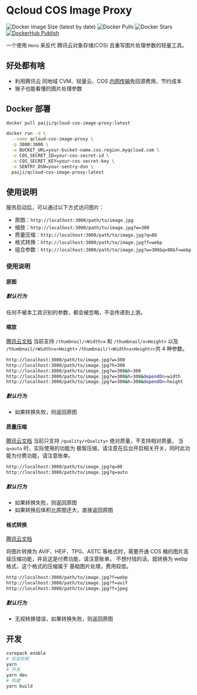# Qcloud COS Image Proxy

![Docker Image Size (latest by date)](https://img.shields.io/docker/image-size/paiji/qcloud-cos-image-proxy/latest)
![Docker Pulls](https://img.shields.io/docker/pulls/paiji/qcloud-cos-image-proxy)
![Docker Stars](https://img.shields.io/docker/stars/paiji/qcloud-cos-image-proxy)
[![DockerHub Publish](https://github.com/PaiJi/qcloud-cos-image-proxy/actions/workflows/docker-publish.yml/badge.svg)](https://github.com/PaiJi/qcloud-cos-image-proxy/actions/workflows/docker-publish.yml)

一个使用 `Hono` 来反代 腾讯云对象存储(COS) 且重写图片处理参数的轻量工具。

## 好处都有啥

- 利用腾讯云 同地域 CVM、轻量云、COS [内网传输](https://cloud.tencent.com/document/product/436/56556)免回源费用，节约成本
- 猴子也能看懂的图片处理参数

## Docker 部署

```bash
docker pull paiji/qcloud-cos-image-proxy:latest

docker run -d \
  --name qcloud-cos-image-proxy \
  -p 3000:3000 \
  -e BUCKET_URL=your-bucket-name.cos.region.myqcloud.com \
  -e COS_SECRET_ID=your-cos-secret-id \
  -e COS_SECRET_KEY=your-cos-secret-key \
  -e SENTRY_DSN=your-sentry-dsn \
  paiji/qcloud-cos-image-proxy:latest
```

## 使用说明

服务启动后，可以通过以下方式访问图片：

- 原图：`http://localhost:3000/path/to/image.jpg`
- 缩放：`http://localhost:3000/path/to/image.jpg?w=300`
- 质量压缩：`http://localhost:3000/path/to/image.jpg?q=80`
- 格式转换：`http://localhost:3000/path/to/image.jpg?f=webp`
- 组合参数：`http://localhost:3000/path/to/image.jpg?w=300&q=80&f=webp`

### 使用说明

#### 原图

##### 默认行为

任何不被本工具识别的参数，都会被忽略，不会传递到上游。

#### 缩放

[腾讯云文档](https://cloud.tencent.com/document/product/436/113295)
当前支持 `/thumbnail/<Width>x` 和 `/thumbnail/x<Height>` 以及 `/thumbnail/<Width>x<Height>` `/thumbnail/!<Width>x<Height>r`共 4 种参数。

```bash
http://localhost:3000/path/to/image.jpg?w=300
http://localhost:3000/path/to/image.jpg?h=300
http://localhost:3000/path/to/image.jpg?w=300&h=300
http://localhost:3000/path/to/image.jpg?w=300&h=300&dependOn=width
http://localhost:3000/path/to/image.jpg?w=300&h=300&dependOn=height
```

##### 默认行为

- 如果转换失败，则返回原图

#### 质量压缩

[腾讯云文档](https://cloud.tencent.com/document/product/436/113300)
当前只支持 `/quality/<Quality>` 绝对质量，不支持相对质量。
当 `q=auto` 时，实际使用的功能为 极智压缩，请注意在后台开启相关开关，同时此功能为付费功能，请注意账单。

```bash
http://localhost:3000/path/to/image.jpg?q=80
http://localhost:3000/path/to/image.jpg?q=auto
```

##### 默认行为

- 如果转换失败，则返回原图
- 如果转换后体积比原图还大，直接返回原图

#### 格式转换

[腾讯云文档](https://cloud.tencent.com/document/product/436/49259)

将图片转换为 AVIF、HEIF、TPG、ASTC 等格式时，需要开通 COS 桶的图片高级压缩功能，并且这是付费功能，请注意账单。
不想付钱的话，就转换为 webp 格式，这个格式的压缩属于 基础图片处理，费用较低。

```bash
http://localhost:3000/path/to/image.jpg?f=webp
http://localhost:3000/path/to/image.jpg?f=avif
http://localhost:3000/path/to/image.jpg?f=jpeg
```

##### 默认行为

- 无视转换错误，如果转换失败，则返回原图

## 开发

```bash
corepack enable
# 安装依赖
yarn
# 开发
yarn dev
# 构建
yarn build
```
